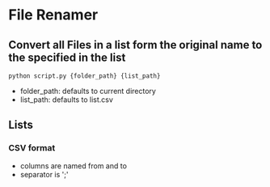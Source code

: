 # File Renamer

## Convert all Files in a list form the original name to the specified in the list
`python script.py {folder_path} {list_path}`

* folder_path: defaults to current directory
* list_path: defaults to list.csv

## Lists

### CSV format

* columns are named from and to
* separator is ';' 